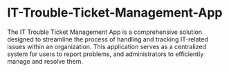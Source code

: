 # IT-Trouble-Ticket-Management-App
The IT Trouble Ticket Management App is a comprehensive solution designed to streamline the process of handling and tracking IT-related issues within an organization. This application serves as a centralized system for users to report problems, and administrators to efficiently manage and resolve them.

